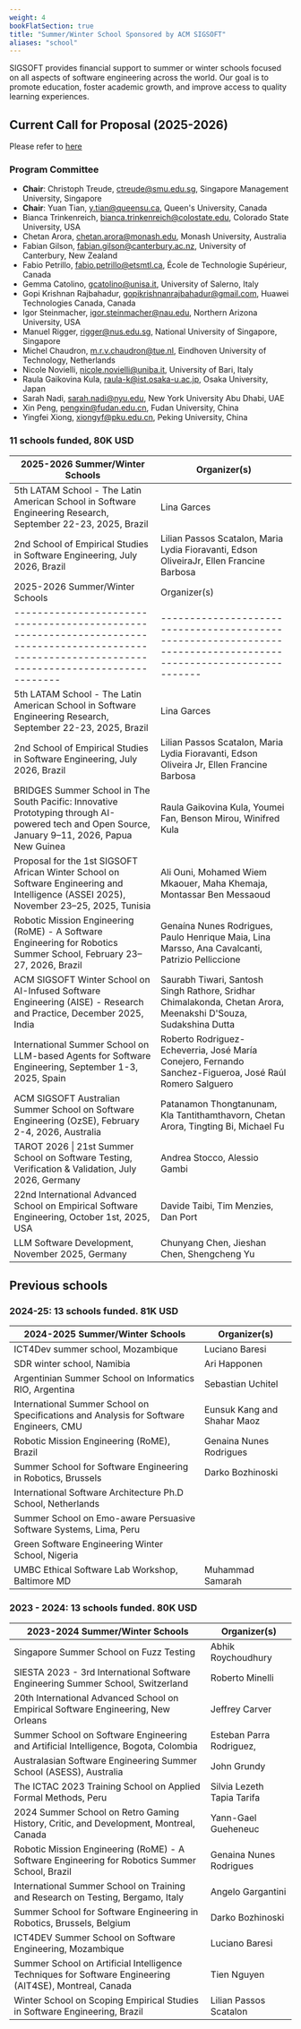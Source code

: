 ```yaml
---
weight: 4
bookFlatSection: true
title: "Summer/Winter School Sponsored by ACM SIGSOFT"
aliases: "school"
---
```


SIGSOFT provides financial support to summer or winter schools focused on all aspects of software engineering across the world. Our goal is to promote education, foster academic growth, and improve access to quality learning experiences.


## Current Call for Proposal (2025-2026)

Please refer to [here](https://sigsoft.medium.com/sigsoft-call-for-2025-26-summer-winter-school-proposals-04b83cc6f72e)


### Program Committee 

- **Chair**: Christoph Treude, ctreude@smu.edu.sg, Singapore Management University, Singapore
- **Chair**: Yuan Tian, y.tian@queensu.ca, Queen's University, Canada 
- Bianca Trinkenreich, bianca.trinkenreich@colostate.edu, Colorado State University, USA
- Chetan Arora, chetan.arora@monash.edu, Monash University, Australia
- Fabian Gilson, fabian.gilson@canterbury.ac.nz, University of Canterbury, New Zealand
- Fabio Petrillo, fabio.petrillo@etsmtl.ca, École de Technologie Supérieur, Canada
- Gemma Catolino, gcatolino@unisa.it, University of Salerno, Italy
- Gopi Krishnan Rajbahadur, gopikrishnanrajbahadur@gmail.com, Huawei Technologies Canada, Canada
- Igor Steinmacher, igor.steinmacher@nau.edu, Northern Arizona University, USA
- Manuel Rigger, rigger@nus.edu.sg, National University of Singapore, Singapore
- Michel Chaudron, m.r.v.chaudron@tue.nl, Eindhoven University of Technology, Netherlands
- Nicole Novielli, nicole.novielli@uniba.it, University of Bari, Italy
- Raula Gaikovina Kula, raula-k@ist.osaka-u.ac.jp, Osaka University, Japan
- Sarah Nadi, sarah.nadi@nyu.edu, New York University Abu Dhabi, UAE
- Xin Peng, pengxin@fudan.edu.cn, Fudan University, China
- Yingfei Xiong, xiongyf@pku.edu.cn, Peking University, China


### 11 schools funded, 80K USD

| 2025-2026 Summer/Winter Schools                                                                                                             | Organizer(s)                                                                                                   |
|---------------------------------------------------------------------------------------------------------------------------------------------|----------------------------------------------------------------------------------------------------------------|
| 5th LATAM School - The Latin American School in Software Engineering Research, September 22-23, 2025, Brazil                                | Lina Garces                                                                                                    |
| 2nd School of Empirical Studies in Software Engineering, July 2026, Brazil                                                                  | Lilian Passos Scatalon, Maria Lydia Fioravanti, Edson OliveiraJr, Ellen Francine Barbosa                       |
| 2025-2026 Summer/Winter Schools                                                                                                                  | Organizer(s)                                                                                                   |
|--------------------------------------------------------------------------------------------------------------------------------------------------|----------------------------------------------------------------------------------------------------------------|
| 5th LATAM School - The Latin American School in Software Engineering Research, September 22-23, 2025, Brazil                                     | Lina Garces                                                                                                    |
| 2nd School of Empirical Studies in Software Engineering, July 2026, Brazil                                                                       | Lilian Passos Scatalon, Maria Lydia Fioravanti, Edson Oliveira Jr, Ellen Francine Barbosa                       |
| BRIDGES Summer School in The South Pacific: Innovative Prototyping through AI-powered tech and Open Source, January 9–11, 2026, Papua New Guinea | Raula Gaikovina Kula, Youmei Fan, Benson Mirou, Winifred Kula                                                  |
| Proposal for the 1st SIGSOFT African Winter School on Software Engineering and Intelligence (ASSEI 2025), November 23–25, 2025, Tunisia     | Ali Ouni, Mohamed Wiem Mkaouer, Maha Khemaja, Montassar Ben Messaoud                                           |
| Robotic Mission Engineering (RoME) - A Software Engineering for Robotics Summer School, February 23–27, 2026, Brazil                        | Genaína Nunes Rodrigues, Paulo Henrique Maia, Lina Marsso, Ana Cavalcanti, Patrizio Pelliccione                |
| ACM SIGSOFT Winter School on AI-Infused Software Engineering (AISE) - Research and Practice, December 2025, India                           | Saurabh Tiwari, Santosh Singh Rathore, Sridhar Chimalakonda, Chetan Arora, Meenakshi D'Souza, Sudakshina Dutta |
| International Summer School on LLM-based Agents for Software Engineering, September 1-3, 2025, Spain                                        | Roberto Rodriguez-Echeverria, José María Conejero, Fernando Sanchez-Figueroa, José Raúl Romero Salguero        |
| ACM SIGSOFT Australian Summer School on Software Engineering (OzSE), February 2-4, 2026, Australia                                          | Patanamon Thongtanunam, Kla Tantithamthavorn, Chetan Arora, Tingting Bi, Michael Fu                            |
| TAROT 2026 \| 21st Summer School on Software Testing, Verification & Validation, July 2026, Germany                                         | Andrea Stocco, Alessio Gambi                                                                                   |
| 22nd International Advanced School on Empirical Software Engineering, October 1st, 2025, USA                                                             | Davide Taibi, Tim Menzies, Dan Port                                                                            |
| LLM Software Development, November 2025, Germany                                                                                            | Chunyang Chen, Jieshan Chen, Shengcheng Yu                                                                     |


## Previous schools


### 2024-25:  13 schools funded.  81K USD

| 2024-2025 Summer/Winter Schools                                                                 | Organizer(s)                 |
|-------------------------------------------------------------------------------------------------|--------------------------|
| ICT4Dev summer school, Mozambique                                                             |  Luciano Baresi          |
| SDR winter school, Namibia                                                                    |  Ari Happonen            |
| Argentinian Summer School on Informatics RIO, Argentina                                       |  Sebastian Uchitel       |
| International Summer School on Specifications and Analysis for Software Engineers, CMU       |      Eunsuk Kang and Shahar Maoz                    |
| Robotic Mission Engineering (RoME), Brazil                                                      |  Genaina Nunes Rodrigues |
| Summer School for Software Engineering in Robotics, Brussels                                    |  Darko Bozhinoski        |
| International Software Architecture Ph.D School, Netherlands                                    |               |
| Summer School on Emo-aware Persuasive Software Systems, Lima, Peru                            |                          |
| Green Software Engineering Winter School, Nigeria                                             |                          |
| UMBC Ethical Software Lab Workshop, Baltimore MD                                                |  Muhammad Samarah        |



### 2023 - 2024:  13 schools funded.  80K USD


| 2023-2024 Summer/Winter Schools                                                                         | Organizer(s)                 |
|---------------------------------------------------------------------------------------------------------|--------------------------|
| Singapore Summer School on Fuzz Testing                                                                 |  Abhik Roychoudhury              |
| SIESTA 2023 - 3rd International Software Engineering Summer School, Switzerland                         |  Roberto Minelli                 |
| 20th International Advanced School on Empirical Software Engineering, New Orleans                      |  Jeffrey Carver                   |
| Summer School on Software Engineering and Artificial Intelligence, Bogota, Colombia                     |  Esteban Parra Rodriguez,        |
| Australasian Software Engineering Summer School (ASESS), Australia                                      |  John Grundy                     |
| The ICTAC 2023 Training School on Applied Formal Methods, Peru                                          |  Silvia Lezeth Tapia Tarifa      |
| 2024 Summer School on Retro Gaming History, Critic, and Development, Montreal, Canada                   |  Yann-Gael Gueheneuc             |
| Robotic Mission Engineering (RoME) - A Software Engineering for Robotics Summer School, Brazil          |  Genaina Nunes Rodrigues         |
| International Summer School on Training and Research on Testing, Bergamo, Italy                          |  Angelo Gargantini              |
| Summer School for Software Engineering in Robotics, Brussels, Belgium                                   |  Darko Bozhinoski                |
| ICT4DEV Summer School on Software Engineering, Mozambique                                               |  Luciano Baresi                  |
| Summer School on Artificial Intelligence Techniques for Software Engineering (AIT4SE), Montreal, Canada |  Tien Nguyen                     |
| Winter School on Scoping Empirical Studies in Software Engineering, Brazil                              |  Lilian Passos Scatalon          |

